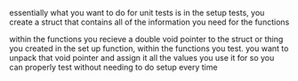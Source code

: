 essentially what you want to do for unit tests is in the setup tests, you create a struct that contains all of the information you need for the functions

within the functions you recieve a double void pointer to the struct or thing you created in the set up function, within the functions you test. you want to unpack that void pointer and assign it all the values you use it for so you can properly test without needing to do setup every time